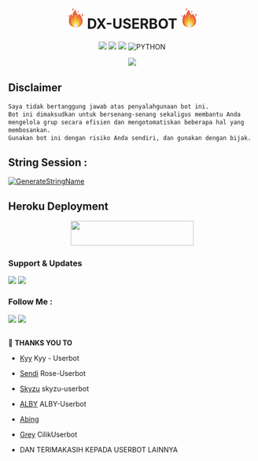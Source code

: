 <h1 align="center"><img src="./resources/extras/GeezFire.gif" width="35px"> DX-USERBOT <img src="./resources/extras/GeezFire.gif" width="35px"></h1>

<p align="center">
    <a href="https://github.com/sayazean/Dx-Userbot/commits/Dx-Userbot"><img src="https://img.shields.io/github/last-commit/sayazean/Dx-Userbot?color=ff0000&logo=github&logoColor=ffffff&style=for-the-badge" /></a>
    <a href="https://github.com/sayazean/Dx-Userbot"> <img src="https://img.shields.io/github/repo-size/sayazean/Dx-Userbot?logo=github&style=for-the-badge" /></a>
    <a href="https://pypi.org/project/Telethon/"><img src="https://img.shields.io/pypi/v/telethon?color=important&label=telethon&logo=python&logoColor=brightgreen&style=for-the-badge" /></a>
    <img alt="PYTHON" src="https://img.shields.io/badge/PYTHON-v3.9.6-purple?style=for-the-badge&logo=appveyor"/>
    </p>


<p align="center">
  <img src="https://telegra.ph/file/2108e2482c01af307c7f5.jpg">
</p>


## Disclaimer

```
Saya tidak bertanggung jawab atas penyalahgunaan bot ini.
Bot ini dimaksudkan untuk bersenang-senang sekaligus membantu Anda
mengelola grup secara efisien dan mengotomatiskan beberapa hal yang membosankan.
Gunakan bot ini dengan risiko Anda sendiri, dan gunakan dengan bijak.
```


## String Session :
[![GenerateStringName](https://img.shields.io/badge/repl.it-generateStringName-white)](https://replit.com/@rizkyhmdanii16/StringSession)


## Heroku Deployment
<p align="center">
<p align="center"><a href="https://heroku.com/deploy?template=https://github.com/sayazean/Dx-Userbot/"> <img src="https://img.shields.io/badge/Deploy%20Ke%20Heroku-blue?style=flat&logo=heroku" width="250" height="50.00" /></a></p>


### Support & Updates 
<a href="https://t.me/ZeanSupport"><img src="https://img.shields.io/badge/Join-Group%20Support-red.svg?style=for-the-badge&logo=Telegram"></a> <a href="https://t.me/ZeannProject"><img src="https://img.shields.io/badge/Join-Updates%20Channel-white.svg?style=for-the-badge&logo=Telegram"></a>

### Follow Me :
<p align="left">
<a href="https://github.com/SayaAbing"><img src="https://img.shields.io/badge/GitHub-Follow%20on%20GitHub-inactive.svg?logo=github"></a> <a href="https://instagram.com/aabinggg"><img src="https://img.shields.io/badge/Instagram-Follow%20on%20Instagram-important.svg?logo=instagram"></a>
</p>

##

🔰 **THANKS YOU TO**
*   [Kyy](https://github.com/muhammadrizky16/Kyy-Userbot)   Kyy - Userbot
*   [Sendi](https://github.com/SendiAp/Rose-Userbot)   Rose-Userbot
*   [Skyzu](https://github.com/Skyzu/skyzu-userbot)   skyzu-userbot
*   [ALBY](https://github.com/PunyaAlby/ALBY-Userbot)   ALBY-Userbot
*   [Abing](https://github.com/SayaAbing)
*   [Grey](https://github.com/grey423/CilikUserbot)  CilikUserbot

*   DAN TERIMAKASIH KEPADA USERBOT LAINNYA
